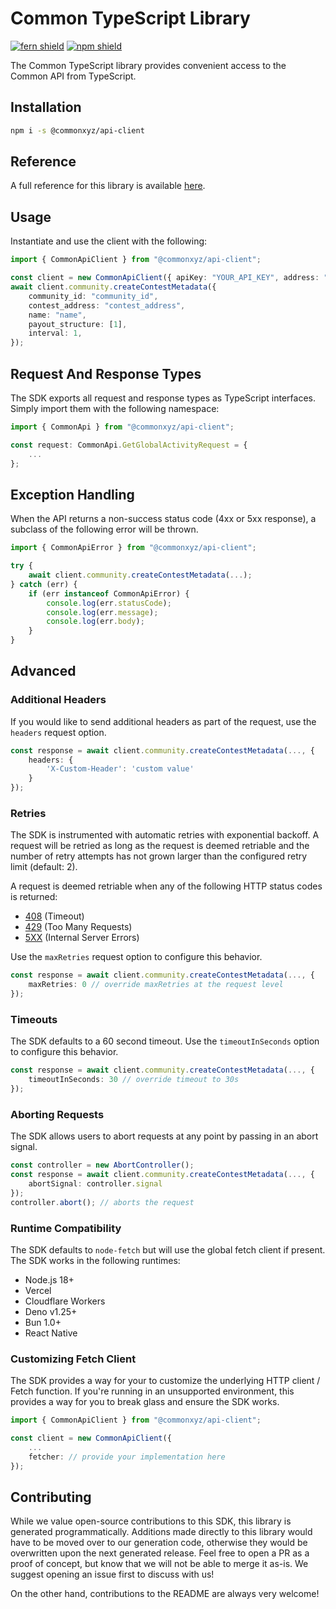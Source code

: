 # Common TypeScript Library

[![fern shield](https://img.shields.io/badge/%F0%9F%8C%BF-Built%20with%20Fern-brightgreen)](https://buildwithfern.com?utm_source=github&utm_medium=github&utm_campaign=readme&utm_source=https%3A%2F%2Fgithub.com%2Fhicommonwealth%2Fcommon-ts-client)
[![npm shield](https://img.shields.io/npm/v/@commonxyz/api-client)](https://www.npmjs.com/package/@commonxyz/api-client)

The Common TypeScript library provides convenient access to the Common API from TypeScript.

## Installation

```sh
npm i -s @commonxyz/api-client
```

## Reference

A full reference for this library is available [here](https://github.com/hicommonwealth/common-ts-client/blob/HEAD/./reference.md).

## Usage

Instantiate and use the client with the following:

```typescript
import { CommonApiClient } from "@commonxyz/api-client";

const client = new CommonApiClient({ apiKey: "YOUR_API_KEY", address: "YOUR_ADDRESS" });
await client.community.createContestMetadata({
    community_id: "community_id",
    contest_address: "contest_address",
    name: "name",
    payout_structure: [1],
    interval: 1,
});
```

## Request And Response Types

The SDK exports all request and response types as TypeScript interfaces. Simply import them with the
following namespace:

```typescript
import { CommonApi } from "@commonxyz/api-client";

const request: CommonApi.GetGlobalActivityRequest = {
    ...
};
```

## Exception Handling

When the API returns a non-success status code (4xx or 5xx response), a subclass of the following error
will be thrown.

```typescript
import { CommonApiError } from "@commonxyz/api-client";

try {
    await client.community.createContestMetadata(...);
} catch (err) {
    if (err instanceof CommonApiError) {
        console.log(err.statusCode);
        console.log(err.message);
        console.log(err.body);
    }
}
```

## Advanced

### Additional Headers

If you would like to send additional headers as part of the request, use the `headers` request option.

```typescript
const response = await client.community.createContestMetadata(..., {
    headers: {
        'X-Custom-Header': 'custom value'
    }
});
```

### Retries

The SDK is instrumented with automatic retries with exponential backoff. A request will be retried as long
as the request is deemed retriable and the number of retry attempts has not grown larger than the configured
retry limit (default: 2).

A request is deemed retriable when any of the following HTTP status codes is returned:

- [408](https://developer.mozilla.org/en-US/docs/Web/HTTP/Status/408) (Timeout)
- [429](https://developer.mozilla.org/en-US/docs/Web/HTTP/Status/429) (Too Many Requests)
- [5XX](https://developer.mozilla.org/en-US/docs/Web/HTTP/Status/500) (Internal Server Errors)

Use the `maxRetries` request option to configure this behavior.

```typescript
const response = await client.community.createContestMetadata(..., {
    maxRetries: 0 // override maxRetries at the request level
});
```

### Timeouts

The SDK defaults to a 60 second timeout. Use the `timeoutInSeconds` option to configure this behavior.

```typescript
const response = await client.community.createContestMetadata(..., {
    timeoutInSeconds: 30 // override timeout to 30s
});
```

### Aborting Requests

The SDK allows users to abort requests at any point by passing in an abort signal.

```typescript
const controller = new AbortController();
const response = await client.community.createContestMetadata(..., {
    abortSignal: controller.signal
});
controller.abort(); // aborts the request
```

### Runtime Compatibility

The SDK defaults to `node-fetch` but will use the global fetch client if present. The SDK works in the following
runtimes:

- Node.js 18+
- Vercel
- Cloudflare Workers
- Deno v1.25+
- Bun 1.0+
- React Native

### Customizing Fetch Client

The SDK provides a way for your to customize the underlying HTTP client / Fetch function. If you're running in an
unsupported environment, this provides a way for you to break glass and ensure the SDK works.

```typescript
import { CommonApiClient } from "@commonxyz/api-client";

const client = new CommonApiClient({
    ...
    fetcher: // provide your implementation here
});
```

## Contributing

While we value open-source contributions to this SDK, this library is generated programmatically.
Additions made directly to this library would have to be moved over to our generation code,
otherwise they would be overwritten upon the next generated release. Feel free to open a PR as
a proof of concept, but know that we will not be able to merge it as-is. We suggest opening
an issue first to discuss with us!

On the other hand, contributions to the README are always very welcome!
